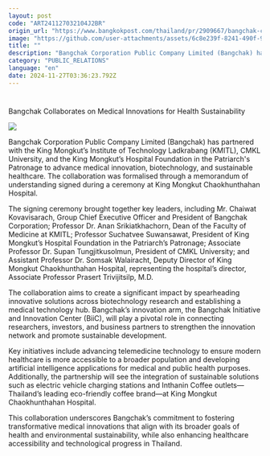 ```yaml
---
layout: post
code: "ART241127032104J2BR"
origin_url: "https://www.bangkokpost.com/thailand/pr/2909667/bangchak-collaborates-on-medical-innovations-for-health-sustainability-"
image: "https://github.com/user-attachments/assets/6c8e239f-8241-490f-9559-7a0001ee2fd1"
title: ""
description: "Bangchak Corporation Public Company Limited (Bangchak) has partnered with the King Mongkut’s Institute of Technology Ladkrabang (KMITL), CMKL University, and the King Mongkut’s Hospital Foundation in the Patriarch"
category: "PUBLIC_RELATIONS"
language: "en"
date: 2024-11-27T03:36:23.792Z
---
```


# 

Bangchak Collaborates on Medical Innovations for Health Sustainability

![](https://github.com/user-attachments/assets/03e93290-9bfe-45c5-8a2a-4d60e344ce3c)

Bangchak Corporation Public Company Limited (Bangchak) has partnered with the King Mongkut’s Institute of Technology Ladkrabang (KMITL), CMKL University, and the King Mongkut’s Hospital Foundation in the Patriarch's Patronage to advance medical innovation, biotechnology, and sustainable healthcare. The collaboration was formalised through a memorandum of understanding signed during a ceremony at King Mongkut Chaokhunthahan Hospital. 

The signing ceremony brought together key leaders, including Mr. Chaiwat Kovavisarach, Group Chief Executive Officer and President of Bangchak Corporation; Professor Dr. Anan Srikiatkhachorn, Dean of the Faculty of Medicine at KMITL; Professor Suchatvee Suwansawat, President of King Mongkut’s Hospital Foundation in the Patriarch’s Patronage; Associate Professor Dr. Supan Tungjitkusolmun, President of CMKL University; and Assistant Professor Dr. Somsak Walairacht, Deputy Director of King Mongkut Chaokhunthahan Hospital, representing the hospital’s director, Associate Professor Prasert Trivijitsilp, M.D. 

The collaboration aims to create a significant impact by spearheading innovative solutions across biotechnology research and establishing a medical technology hub. Bangchak’s innovation arm, the Bangchak Initiative and Innovation Center (BiiC), will play a pivotal role in connecting researchers, investors, and business partners to strengthen the innovation network and promote sustainable development. 

Key initiatives include advancing telemedicine technology to ensure modern healthcare is more accessible to a broader population and developing artificial intelligence applications for medical and public health purposes. Additionally, the partnership will see the integration of sustainable solutions such as electric vehicle charging stations and Inthanin Coffee outlets—Thailand’s leading eco-friendly coffee brand—at King Mongkut Chaokhunthahan Hospital. 

This collaboration underscores Bangchak’s commitment to fostering transformative medical innovations that align with its broader goals of health and environmental sustainability, while also enhancing healthcare accessibility and technological progress in Thailand.